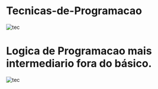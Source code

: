 # Tecnicas-de-Programacao

![tec](https://github.com/ViniciusKanh/Tecnicas-de-Programacao/blob/main/Imagens/Captura%20de%20Tela%202016-02-13%20%C3%A0s%2022.18.37.png)

# Logica de Programacao mais intermediario fora do básico.

![tec](https://github.com/ViniciusKanh/Tecnicas-de-Programacao/blob/main/Imagens/SneakyLankyAmericanshorthair-small.gif)
